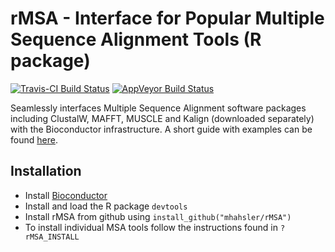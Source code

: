 # rMSA - Interface for Popular Multiple Sequence Alignment Tools (R package)

[![Travis-CI Build Status](https://travis-ci.org/mhahsler/rMSA.svg?branch=master)](https://travis-ci.org/mhahsler/rMSA)
[![AppVeyor Build Status](https://ci.appveyor.com/api/projects/status/github/mhahsler/rMSA?branch=master&svg=true)](https://ci.appveyor.com/project/mhahsler/rMSA)

Seamlessly interfaces Multiple Sequence Alignment software packages including ClustalW, MAFFT, MUSCLE and Kalign 
(downloaded separately) with the Bioconductor infrastructure. A short guide with examples can be found 
[here](http://github.com/mhahsler/rMSA/raw/master/vignettes_real/rMSA.pdf).

## Installation

* Install [Bioconductor](http://www.bioconductor.org/install/)
* Install and load the R package `devtools`
* Install rMSA from github using `install_github("mhahsler/rMSA")`
* To install individual MSA tools follow the instructions found in `? rMSA_INSTALL`
